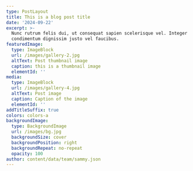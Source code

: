 ```yaml
---
type: PostLayout
title: This is a blog post title
date: '2024-09-22'
excerpt: >-
  Nunc rutrum felis dui, ut consequat sapien scelerisque vel. Integer
  condimentum dignissim justo vel faucibus.
featuredImage:
  type: ImageBlock
  url: /images/gallery-2.jpg
  altText: Post thumbnail image
  caption: this is a thumbnail image
  elementId: ''
media:
  type: ImageBlock
  url: /images/gallery-4.jpg
  altText: Post image
  caption: Caption of the image
  elementId: ''
addTitleSuffix: true
colors: colors-a
backgroundImage:
  type: BackgroundImage
  url: /images/bg.jpg
  backgroundSize: cover
  backgroundPosition: right
  backgroundRepeat: no-repeat
  opacity: 100
author: content/data/team/sammy.json
---
```

